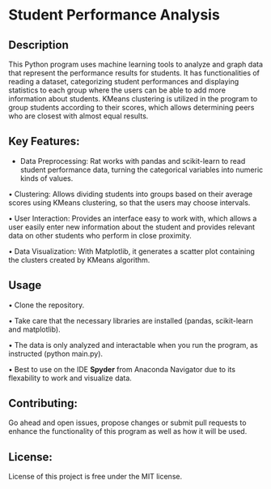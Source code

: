 # Student Performance Analysis

## Description

This Python program uses machine learning tools to analyze and graph data that represent the performance results for students. It has functionalities of reading a dataset, categorizing student performances and displaying statistics to each group where the users can be able to add more information about students. KMeans clustering is utilized in the program to group students according to their scores, which allows determining peers who are closest with almost equal results.

## Key Features:

  - Data Preprocessing: Rat works with pandas and scikit-learn to read student performance data, turning the categorical variables into numeric kinds of values.

  • Clustering: Allows dividing students into groups based on their average scores using KMeans clustering, so that the users may choose intervals.

  • User Interaction: Provides an interface easy to work with, which allows a user easily enter new information about the student and provides relevant data on other students who perform in close proximity.

  • Data Visualization: With Matplotlib, it generates a scatter plot containing the clusters created by KMeans algorithm.

## Usage

  • Clone the repository.

  • Take care that the necessary libraries are installed (pandas, scikit-learn and matplotlib).

  • The data is only analyzed and interactable when you run the program, as instructed (python main.py).

  • Best to use on the IDE **Spyder** from Anaconda Navigator due to its flexability to work and visualize data.

## Contributing:

Go ahead and open issues, propose changes or submit pull requests to enhance the functionality of this program as well as how it will be used.

## License:
License of this project is free under the MIT license.
